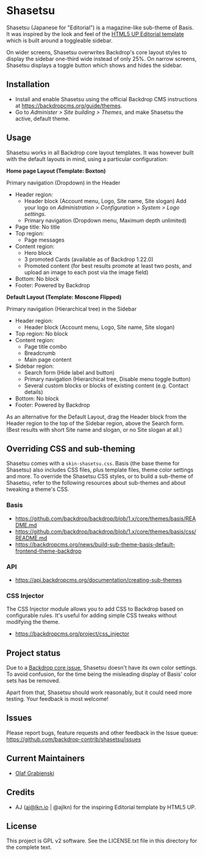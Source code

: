 Shasetsu
========

Shasetsu (Japanese for "Editorial") is a magazine-like sub-theme of Basis. It
was inspired by the look and feel of the [HTML5 UP Editorial template](https://html5up.net/editorial)
which is built around a toggleable sidebar.

On wider screens, Shasetsu overwrites Backdrop's core layout styles to display
the sidebar one-third wide instead of only 25%. On narrow screens, Shasetsu
displays a toggle button which shows and hides the sidebar.

Installation
------------

- Install and enable Shasetsu using the official Backdrop CMS instructions at
https://backdropcms.org/guide/themes.
- Go to *Administer > Site building > Themes*, and make Shasetsu the active,
default theme.

Usage
-----

Shasetsu works in all Backdrop core layout templates. It was however built
with the default layouts in mind, using a particular configuration:

**Home page Layout (Template: Boxton)**

Primary navigation (Dropdown) in the Header

- Header region:
  - Header block (Account menu, Logo, Site name, Site slogan)
    Add your logo on *Administration > Configuration > System > Logo settings*.
  - Primary navigation (Dropdown menu, Maximum depth unlimited)
- Page title: No title
- Top region:
  - Page messages
- Content region:
  - Hero block
  - 3 promoted Cards (available as of Backdrop 1.22.0)
  - Promoted content (for best results promote at least two posts, and upload an
    image to each post via the image field)
- Bottom: No block
- Footer: Powered by Backdrop

**Default Layout (Template: Moscone Flipped)**

Primary navigation (Hierarchical tree) in the Sidebar

- Header region:
  - Header block (Account menu, Logo, Site name, Site slogan)
- Top region: No block
- Content region:
  - Page title combo
  - Breadcrumb
  - Main page content
- Sidebar region:
  - Search form (Hide label and button)
  - Primary navigation (Hierarchical tree, Disable menu toggle button)
  - Several custom blocks or blocks of existing content (e.g. Contact details)
- Bottom: No block
- Footer: Powered by Backdrop

As an alternative for the Default Layout, drag the Header block from the
Header region to the top of the Sidebar region, above the Search form.
(Best results with short Site name and slogan, or no Site slogan at all.)

Overriding CSS and sub-theming
------------------------------

Shasetsu comes with a `skin-shasetsu.css`. Basis (the base theme for
Shasetsu) also includes CSS files, plus template files, theme color settings
and more. To override the Shasetsu CSS styles, or to build a sub-theme of
Shasetsu, refer to the following resources about sub-themes and about
tweaking a theme's CSS.

### Basis
- https://github.com/backdrop/backdrop/blob/1.x/core/themes/basis/README.md
- https://github.com/backdrop/backdrop/blob/1.x/core/themes/basis/css/README.md
- https://backdropcms.org/news/build-sub-theme-basis-default-frontend-theme-backdrop

### API
- https://api.backdropcms.org/documentation/creating-sub-themes

### CSS Injector
The CSS Injector module allows you to add CSS to Backdrop based on configurable
rules. It's useful for adding simple CSS tweaks without modifying the theme.
- https://backdropcms.org/project/css_injector

Project status
--------------

Due to a [Backdrop core issue](https://github.com/backdrop/backdrop-issues/issues/4463),
Shasetsu doesn't have its own color settings. To avoid confusion, for the time
being the misleading display of Basis' color sets has be removed.

Apart from that, Shasetsu should work reasonably, but it could need more
testing. Your feedback is most welcome!

Issues
------

Please report bugs, feature requests and other feedback in the Issue queue:
https://github.com/backdrop-contrib/shasetsu/issues

Current Maintainers
-------------------

- [Olaf Grabienski](https://github.com/olafgrabienski)

Credits
-------

- AJ (aj@lkn.io | @ajlkn) for the inspiring Editorial template by HTML5 UP.

License
-------

This project is GPL v2 software.
See the LICENSE.txt file in this directory for the complete text.
